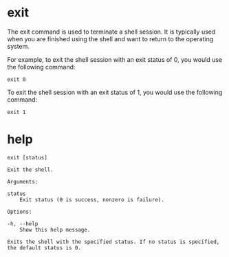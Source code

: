 # exit 

The exit command is used to terminate a shell session. It is typically used when you are finished using the shell and want to return to the operating system.

For example, to exit the shell session with an exit status of 0, you would use the following command:

`exit 0`

To exit the shell session with an exit status of 1, you would use the following command:

`exit 1`


# help 

```
exit [status]

Exit the shell.

Arguments:

status
    Exit status (0 is success, nonzero is failure).

Options:

-h, --help
    Show this help message.

Exits the shell with the specified status. If no status is specified, the default status is 0.
```
